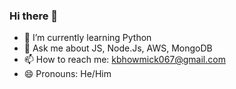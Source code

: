 ### Hi there 👋

<!--
**KalyanBhowmick/KalyanBhowmick** is a ✨ _special_ ✨ repository because its `README.md` (this file) appears on your GitHub profile.

Here are some ideas to get you started:

- 🔭 I’m currently working on 
-->
- 🌱 I’m currently learning Python
- 💬 Ask me about JS, Node.Js, AWS, MongoDB
- 📫 How to reach me: kbhowmick067@gmail.com
- 😄 Pronouns: He/Him

